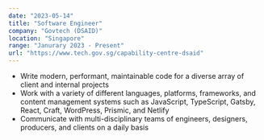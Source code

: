 ```yaml
---
date: "2023-05-14"
title: "Software Engineer"
company: "Govtech (DSAID)"
location: "Singapore"
range: "Janurary 2023 - Present"
url: "https://www.tech.gov.sg/capability-centre-dsaid"
---
```


- Write modern, performant, maintainable code for a diverse array of client and internal projects
- Work with a variety of different languages, platforms, frameworks, and content management systems such as JavaScript, TypeScript, Gatsby, React, Craft, WordPress, Prismic, and Netlify
- Communicate with multi-disciplinary teams of engineers, designers, producers, and clients on a daily basis
